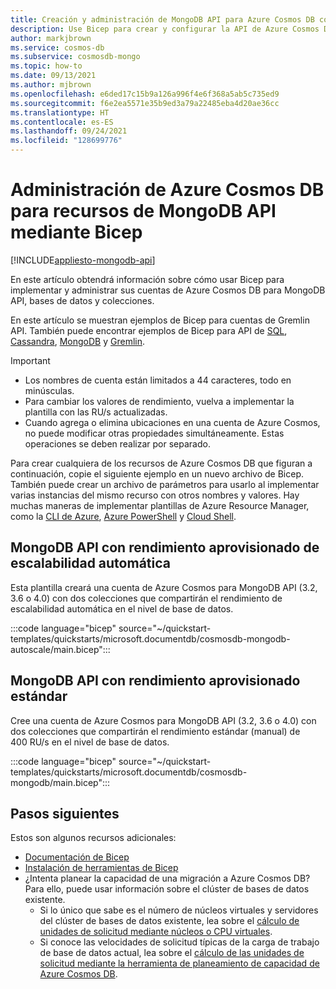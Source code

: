 ```yaml
---
title: Creación y administración de MongoDB API para Azure Cosmos DB con Bicep
description: Use Bicep para crear y configurar la API de Azure Cosmos DB para MongoDB API.
author: markjbrown
ms.service: cosmos-db
ms.subservice: cosmosdb-mongo
ms.topic: how-to
ms.date: 09/13/2021
ms.author: mjbrown
ms.openlocfilehash: e6ded17c15b9a126a996f4e6f368a5ab5c735ed9
ms.sourcegitcommit: f6e2ea5571e35b9ed3a79a22485eba4d20ae36cc
ms.translationtype: HT
ms.contentlocale: es-ES
ms.lasthandoff: 09/24/2021
ms.locfileid: "128699776"
---
```

# <a name="manage-azure-cosmos-db-mongodb-api-resources-using-bicep"></a>Administración de Azure Cosmos DB para recursos de MongoDB API mediante Bicep

[!INCLUDE[appliesto-mongodb-api](../includes/appliesto-mongodb-api.md)]

En este artículo obtendrá información sobre cómo usar Bicep para implementar y administrar sus cuentas de Azure Cosmos DB para MongoDB API, bases de datos y colecciones.

En este artículo se muestran ejemplos de Bicep para cuentas de Gremlin API. También puede encontrar ejemplos de Bicep para API de [SQL](../sql/manage-with-bicep.md), [Cassandra](../cassandra/manage-with-bicep.md), [MongoDB](../graph/manage-with-bicep.md) y [Gremlin](../table/manage-with-bicep.md).

> [!IMPORTANT]
>
> * Los nombres de cuenta están limitados a 44 caracteres, todo en minúsculas.
> * Para cambiar los valores de rendimiento, vuelva a implementar la plantilla con las RU/s actualizadas.
> * Cuando agrega o elimina ubicaciones en una cuenta de Azure Cosmos, no puede modificar otras propiedades simultáneamente. Estas operaciones se deben realizar por separado.

Para crear cualquiera de los recursos de Azure Cosmos DB que figuran a continuación, copie el siguiente ejemplo en un nuevo archivo de Bicep. También puede crear un archivo de parámetros para usarlo al implementar varias instancias del mismo recurso con otros nombres y valores. Hay muchas maneras de implementar plantillas de Azure Resource Manager, como la [CLI de Azure](../../azure-resource-manager/bicep/deploy-cli.md), [Azure PowerShell](../../azure-resource-manager/bicep/deploy-powershell.md) y [Cloud Shell](../../azure-resource-manager/bicep/deploy-cloud-shell.md).

<a id="create-autoscale"></a>

## <a name="mongodb-api-with-autoscale-provisioned-throughput"></a>MongoDB API con rendimiento aprovisionado de escalabilidad automática

Esta plantilla creará una cuenta de Azure Cosmos para MongoDB API (3.2, 3.6 o 4.0) con dos colecciones que compartirán el rendimiento de escalabilidad automática en el nivel de base de datos.

:::code language="bicep" source="~/quickstart-templates/quickstarts/microsoft.documentdb/cosmosdb-mongodb-autoscale/main.bicep":::

<a id="create-manual"></a>

## <a name="mongodb-api-with-standard-provisioned-throughput"></a>MongoDB API con rendimiento aprovisionado estándar

Cree una cuenta de Azure Cosmos para MongoDB API (3.2, 3.6 o 4.0) con dos colecciones que compartirán el rendimiento estándar (manual) de 400 RU/s en el nivel de base de datos.

:::code language="bicep" source="~/quickstart-templates/quickstarts/microsoft.documentdb/cosmosdb-mongodb/main.bicep":::

## <a name="next-steps"></a>Pasos siguientes

Estos son algunos recursos adicionales:

* [Documentación de Bicep](../../azure-resource-manager/bicep/index.yml)
* [Instalación de herramientas de Bicep](../../azure-resource-manager/bicep/install.md)
* ¿Intenta planear la capacidad de una migración a Azure Cosmos DB? Para ello, puede usar información sobre el clúster de bases de datos existente.
  * Si lo único que sabe es el número de núcleos virtuales y servidores del clúster de bases de datos existente, lea sobre el [cálculo de unidades de solicitud mediante núcleos o CPU virtuales](../convert-vcore-to-request-unit.md).
  * Si conoce las velocidades de solicitud típicas de la carga de trabajo de base de datos actual, lea sobre el [cálculo de las unidades de solicitud mediante la herramienta de planeamiento de capacidad de Azure Cosmos DB](estimate-ru-capacity-planner.md).
